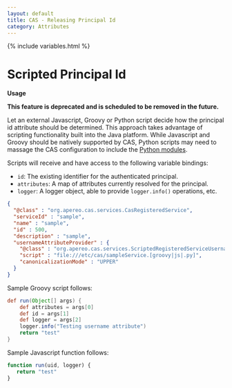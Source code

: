 ```yaml
---
layout: default
title: CAS - Releasing Principal Id
category: Attributes
---
```


{% include variables.html %}

# Scripted Principal Id

<div class="alert alert-warning"><strong>Usage</strong>
<p><strong>This feature is deprecated and is scheduled to be removed in the future.</strong></p>
</div>

Let an external Javascript, Groovy or Python script decide how the principal id attribute should be determined.
This approach takes advantage of scripting functionality built into the Java platform.
While Javascript and Groovy should be natively supported by CAS, Python scripts may need
to massage the CAS configuration to include the [Python modules](https://search.maven.org/search?q=a:jython-standalone).

Scripts will receive and have access to the following variable bindings:

- `id`: The existing identifier for the authenticated principal.
- `attributes`: A map of attributes currently resolved for the principal.
- `logger`: A logger object, able to provide `logger.info()` operations, etc.


```json
{
  "@class" : "org.apereo.cas.services.CasRegisteredService",
  "serviceId" : "sample",
  "name" : "sample",
  "id" : 500,
  "description" : "sample",
  "usernameAttributeProvider" : {
    "@class" : "org.apereo.cas.services.ScriptedRegisteredServiceUsernameProvider",
    "script" : "file:///etc/cas/sampleService.[groovy|js|.py]",
    "canonicalizationMode" : "UPPER"
  }
}
```

Sample Groovy script follows:

```groovy
def run(Object[] args) {
    def attributes = args[0]
    def id = args[1]
    def logger = args[2]
    logger.info("Testing username attribute")
    return "test"
}
```

Sample Javascript function follows:

```javascript
function run(uid, logger) {
   return "test"
}
```
